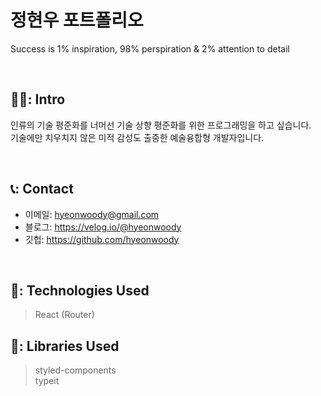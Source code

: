 # 정현우 포트폴리오
Success is 1% inspiration, 98% perspiration & 2% attention to detail

</br>

## 🧑‍💻: Intro
인류의 기술 평준화를 너머선 기술 상향 평준화를 위한 프로그래밍을 하고 싶습니다.  
기술에만 치우치지 않은 미적 감성도 출중한 예술융합형 개발자입니다.

</br>

## 📞: Contact
- 이메일: hyeonwoody@gmail.com
- 블로그: https://velog.io/@hyeonwoody
- 깃헙: https://github.com/hyeonwoody

</br>

## 🧱: Technologies Used
>React (Router)

## 📖: Libraries Used
>styled-components  
>typeit

